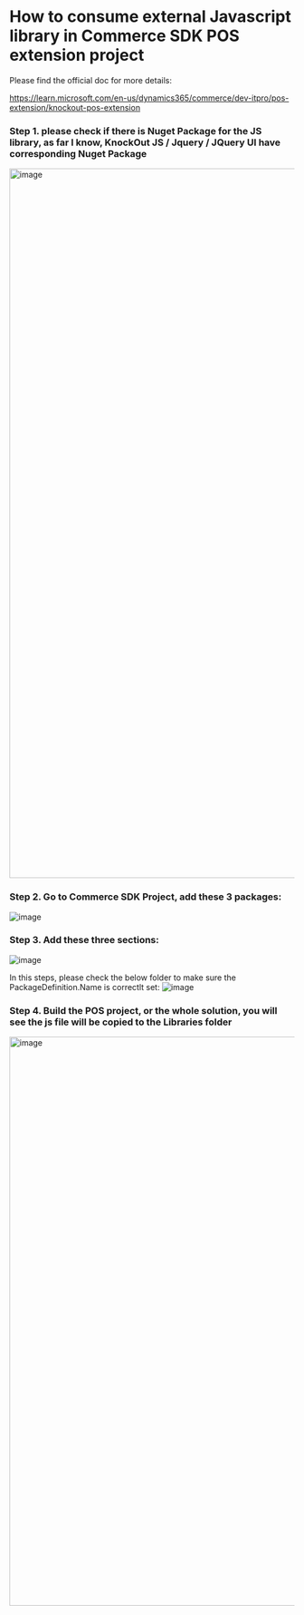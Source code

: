 # How to consume external Javascript library in Commerce SDK  POS extension project
Please find the official doc for more details:

https://learn.microsoft.com/en-us/dynamics365/commerce/dev-itpro/pos-extension/knockout-pos-extension

### Step 1.   please check if there is Nuget Package for the JS  library,  as far I know,  KnockOut JS / Jquery / JQuery UI have corresponding Nuget Package
<img width="1252" alt="image" src="https://github.com/zhangguanghuib/NewCommerceSDK/assets/14832260/9ee0541a-de6e-4684-9224-071c55995275">

### Step 2. Go to Commerce SDK  Project,  add these 3 packages:
![image](https://github.com/zhangguanghuib/NewCommerceSDK/assets/14832260/fbb387b2-47f3-4023-8def-d980f4a97cfb)

### Step 3. Add these three sections:
![image](https://github.com/zhangguanghuib/NewCommerceSDK/assets/14832260/08d367ee-ee59-465d-93b6-9ee891055e10)

In this steps, please check the below folder to make sure the PackageDefinition.Name is correctlt set:
![image](https://github.com/zhangguanghuib/NewCommerceSDK/assets/14832260/a022c62b-99fc-4852-a507-f5249a3be7e7)

### Step 4. Build the POS project, or the whole solution, you will see the js file will be copied to the Libraries folder 
<img width="1004" alt="image" src="https://github.com/zhangguanghuib/NewCommerceSDK/assets/14832260/f22d4c8e-315d-4826-93e9-248356fbd4f3">






